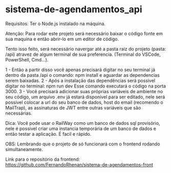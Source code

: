 # sistema-de-agendamentos_api

Requisitos: Ter o Node.js instalado na máquina.

Atenção: Para rodar este projeto será necessário baixar o código fonte em sua maquina e então abrir-lo em um editor de código.

Tento isso feito, será necessário navergar até a pasta raiz do projeto (pasta: /api) atravez de algum terminal de sua preferencia. (Terminal do VSCode, PowerShell, Cmd...).

1 - Então a partir disso você apenas precisará digitar no seu terminal já dentro da pasta /api o comando: npm install e aguardar as dependencias serem baixadas. 2 - Após a instalação das dependências será possivel digitar no terminal: npm run dev Esse comando executará o código na porta 3000. 
3 - Você precisará adicionar suas próprias variáveis de ambiente no seu código, um arquivo .env já estará disponível para ser editado, nele será possivel colocar a url do seu banco de dados, host do email (recomendo o MailTrap), as assinaturas de JWT entre outras variáveis que são necessárias.

Dica: Você pode usar o RailWay como um banco de dados sql provisório, nele é possivel criar uma instancia temporária de um banco de dados e então testar a aplicação. É facil e rápido.



OBS: Lembrando que o projeto de só funcionará com o frontend rodando simultaneamente.

Link para o repositório da frontend: https://github.com/FernandoRhenan/sistema-de-agendamentos-front
